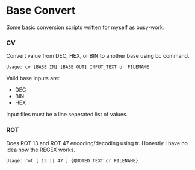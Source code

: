 Base Convert
============

Some basic conversion scripts written for myself as busy-work.

### CV ###

Convert value from DEC, HEX, or BIN to another base using bc command.

	Usage: cv [BASE IN] [BASE OUT] INPUT_TEXT or FILENAME

Valid base inputs are:
* DEC
* BIN
* HEX

Input files must be a line seperated list of values.


### ROT ###

Does ROT 13 and ROT 47 encoding/decoding using tr.
Honestly I have no idea how the REGEX works.

	Usage: rot [ 13 || 47 ] {QUOTED TEXT or FILENAME}

